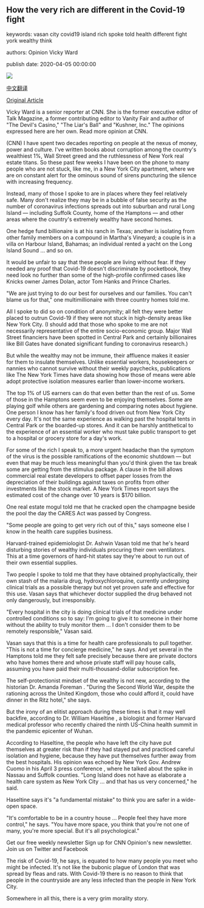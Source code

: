 ## How the very rich are different in the Covid-19 fight

keywords: vasan city covid19 island rich spoke told health different fight york wealthy think

authors: Opinion Vicky Ward

publish date: 2020-04-05 00:00:00

![](https://cdn.cnn.com/cnnnext/dam/assets/190805092549-02-hamptons-real-estate-market-sothebys-quimby-super-tease.jpg)

[中文翻译](How%20the%20very%20rich%20are%20different%20in%20the%20Covid-19%20fight_zh.md)

[Original Article](https://edition.cnn.com/2020/04/05/opinions/coronavirus-wealthy-false-security-vicky-ward-opinion/index.html)

Vicky Ward is a senior reporter at CNN. She is the former executive editor of Talk Magazine, a former contributing editor to Vanity Fair and author of "The Devil's Casino," "The Liar's Ball" and "Kushner, Inc." The opinions expressed here are her own. Read more opinion at CNN.

(CNN) I have spent two decades reporting on people at the nexus of money, power and culture. I've written books about corruption among the country's wealthiest 1%, Wall Street greed and the ruthlessness of New York real estate titans. So these past few weeks I have been on the phone to many people who are not stuck, like me, in a New York City apartment, where we are on constant alert for the ominous sound of sirens puncturing the silence with increasing frequency.

Instead, many of those I spoke to are in places where they feel relatively safe. Many don't realize they may be in a bubble of false security as the number of coronavirus infections spreads out into suburban and rural Long Island — including Suffolk County, home of the Hamptons — and other areas where the country's extremely wealthy have second homes.

One hedge fund billionaire is at his ranch in Texas; another is isolating from other family members on a compound in Martha's Vineyard; a couple is in a villa on Harbour Island, Bahamas; an individual rented a yacht on the Long Island Sound ... and so on.

It would be unfair to say that these people are living without fear. If they needed any proof that Covid-19 doesn't discriminate by pocketbook, they need look no further than some of the high-profile confirmed cases like Knicks owner James Dolan, actor Tom Hanks and Prince Charles.

"We are just trying to do our best for ourselves and our families. You can't blame us for that," one multimillionaire with three country homes told me.

All I spoke to did so on condition of anonymity; all felt they were better placed to outrun Covid-19 if they were not stuck in high-density areas like New York City. (I should add that those who spoke to me are not necessarily representative of the entire socio-economic group. Major Wall Street financiers have been spotted in Central Park and certainly billionaires like Bill Gates have donated significant funding to coronavirus research.)

But while the wealthy may not be immune, their affluence makes it easier for them to insulate themselves. Unlike essential workers, housekeepers or nannies who cannot survive without their weekly paychecks, publications like The New York Times have data showing how those of means were able adopt protective isolation measures earlier than lower-income workers.

The top 1% of US earners can do that even better than the rest of us. Some of those in the Hamptons seem even to be enjoying themselves. Some are playing golf while others are gardening and comparing notes about hygiene. One person I know has her family's food driven out from New York City every day. It's not the same experience as walking past the hospital tents in Central Park or the boarded-up stores. And it can be harshly antithetical to the experience of an essential worker who must take public transport to get to a hospital or grocery store for a day's work.

For some of the rich I speak to, a more urgent headache than the symptom of the virus is the possible ramifications of the economic shutdown — but even that may be much less meaningful than you'd think given the tax break some are getting from the stimulus package. A clause in the bill allows commercial real estate developers to offset paper losses from the depreciation of their buildings against taxes on profits from other investments like the stock market. A New York Times report says the estimated cost of the change over 10 years is $170 billion.

One real estate mogul told me that he cracked open the champagne beside the pool the day the CARES Act was passed by Congress.

"Some people are going to get very rich out of this," says someone else I know in the health care supplies business.

Harvard-trained epidemiologist Dr. Ashwin Vasan told me that he's heard disturbing stories of wealthy individuals procuring their own ventilators. This at a time governors of hard-hit states say they're about to run out of their own essential supplies.

Two people I spoke to told me that they have obtained prophylactically, their own stash of the malaria drug, hydroxychloroquine, currently undergoing clinical trials as a possible therapy but not yet proven safe and effective for this use. Vasan says that whichever doctor supplied the drug behaved not only dangerously, but irresponsibly.

"Every hospital in the city is doing clinical trials of that medicine under controlled conditions so to say: I'm going to give it to someone in their home without the ability to truly monitor them ... I don't consider them to be remotely responsible," Vasan said.

Vasan says that this is a time for health care professionals to pull together. "This is not a time for concierge medicine," he says. And yet several in the Hamptons told me they felt safe precisely because there are private doctors who have homes there and whose private staff will pay house calls, assuming you have paid their multi-thousand-dollar subscription fee.

The self-protectionist mindset of the wealthy is not new, according to the historian Dr. Amanda Foreman . "During the Second World War, despite the rationing across the United Kingdom, those who could afford it, could have dinner in the Ritz hotel," she says.

But the irony of an elitist approach during these times is that it may well backfire, according to Dr. William Haseltine , a biologist and former Harvard medical professor who recently chaired the ninth US-China health summit in the pandemic epicenter of Wuhan.

According to Haseltine, the people who have left the city have put themselves at greater risk than if they had stayed put and practiced careful isolation and hygiene, because they have put themselves further away from the best hospitals. His opinion was echoed by New York Gov. Andrew Cuomo in his April 3 press conference , where he talked about the spike in Nassau and Suffolk counties. "Long Island does not have as elaborate a health care system as New York City ... and that has us very concerned," he said.

Haseltine says it's "a fundamental mistake" to think you are safer in a wide-open space.

"It's comfortable to be in a country house ... People feel they have more control," he says. "You have more space, you think that you're not one of many, you're more special. But it's all psychological."

Get our free weekly newsletter Sign up for CNN Opinion's new newsletter. Join us on Twitter and Facebook

The risk of Covid-19, he says, is equated to how many people you meet who might be infected. It's not like the bubonic plague of London that was spread by fleas and rats. With Covid-19 there is no reason to think that people in the countryside are any less infected than the people in New York City.

Somewhere in all this, there is a very grim morality story.